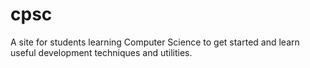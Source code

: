 # cpsc
A site for students learning Computer Science to get started and learn useful development techniques and utilities.
